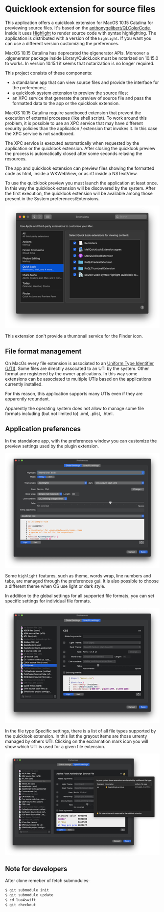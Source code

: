 #  Quicklook extension for source files

This application offers a quicklook extension for MacOS 10.15 Catalina for previewing source files.
It's based on the [anthonygelibert/QLColorCode](https://github.com/anthonygelibert/QLColorCode).
Inside it uses [Highlight](http://www.andre-simon.de/doku/highlight/en/highlight.php) to render source code with syntax highlighting.
The application is distributed with a version of the `highlight`. If you want you can use a different version customizing the preferences.

MacOS 10.15 Catalina has deprecated the qlgenerator APIs. Moreover a .qlgenerator package inside Library/QuickLook must be notarized on 10.15.0 to works. In version 10.15.1 it seems that notarization is no longer required.  

This project consists of these components:

- a standalone app that can view source files and provide the interface for the preferences;
- a quicklook system extension to preview the source files;
- an XPC service that generate the preview of source file and pass the formatted data to the app or the quicklook extension.

MacOS 10.15 Catalina require sandboxed extension that prevent the execution of external processes (like shell script). 
To work around this problem, it is possible to use an XPC service that may have different security policies than the application / extension that invokes it. In this case the XPC service is not sandboxed.

The XPC service is executed automatically when requested by the application or the quicklook extension. After closing the quicklook preview the process is automatically closed after some seconds relasing the resources.

The app and quicklook extension can preview files showing the formatted code as html, inside a WKWebView, or as rtf inside a NSTextView.

To use the quicklook preview you must launch the application at least once. In this way the quicklook extension will be discovered by the system. 
After the first execution, the quicklook extension will be available among those present in the System preferences/Extensions.

![System preferences/Extensions](extensions.png)

This extension don't provide a thumbnail service for the Finder icon. 


## File format management

On MacOs every file extension is associated to an [Uniform Type Identifier (UTI)](https://developer.apple.com/library/archive/documentation/FileManagement/Conceptual/understanding_utis/understand_utis_intro/understand_utis_intro.html). Some files are directlly assocated to an UTI by the system. Other format are registered by the owner applications. In this way some extensions can be associated to multiple UTIs based on the applications currently installed. 

For this reason, this application supports many UTIs even if they are apparently redundant. 

Apparently the operating system does not allow to manage some file formats including (but not limited to) .xml, .plist, .html.


## Application preferences

In the standalone app, with the preferences window you can customize the preview settings used by the plugin extension.

![Global settings window](settings.png)

Some `highlight` features, such as theme, words wrap, line numbers and tabs, are managed through the preferences gui. It is also possible to choose a different theme when OS use light or dark style.

In addition to the global settings for all supported file formats, you can set specific settings for individual file formats.

![File type settings window](settings_specific.png)

In the file type Specific settings, there is a list of all file types supported by the quicklook extension.
In this list the grayout items are those urrenty managed by others UTI. Clicking on the exclamation mark icon you will show which UTI is used for a given file extension.

![File type settings window](settings_specific_warn.png)


## Note for developers
After clone remeber of fetch submodules:

```
$ git submodule init 
$ git submodule update
$ cd lua4swift
$ git checkout
```
